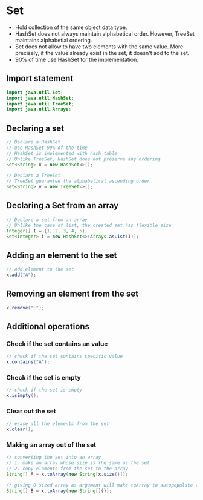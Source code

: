 # Set
- Hold collection of the same object data type.
- HashSet does not always maintain alphabetical order. However, TreeSet maintains alphabetial ordering.
- Set does not allow to have two elements with the same value. More precisely, if the value already exist in the set, it doesn't add to the set.
- 90% of time use HashSet for the implementation.

## Import statement
```java
import java.util.Set;
import java.util.HashSet;
import java.util.TreeSet;
import java.util.Arrays;
```

## Declaring a set
```java
// Declare a HashSet
// use HashSet 99% of the time
// HashSet is implemented with hash table
// Unlike TreeSet, HashSet does not preserve any ordering
Set<String> x = new HashSet<>();

// Declare a TreeSet
// TreeSet guarantee the alphabetical ascending order
Set<String> y = new TreeSet<>();
```

## Declaring a Set from an array

```java
// Declare a set from an array
// Unlike the case of list, the created set has flexible size
Integer[] I = {1, 2, 3, 4, 5};
Set<Integer> i = new HashSet<>(Arrays.asList(I));
```

## Adding an element to the set
```java
// add element to the set
x.add("A");
```

## Removing an element from the set
```java
x.remove("E");
```

## Additional operations
### Check if the set contains an value
```java
// check if the set contains specific value
x.contains("A");
```

### Check if the set is empty
```java
// check if the set is empty
x.isEmpty();
```

### Clear out the set 
```java
// erase all the elements from the set
x.clear();
```

### Making an array out of the set
```java
// converting the set into an array
// 1. make an array whose size is the same as the set
// 2. copy elements from the set to the array
String[] A = x.toArray(new String[x.size()]);

// giving 0 sized array as argument will make toArray to autopopulate the size of array
String[] B = x.toArray(new String[]{});
```